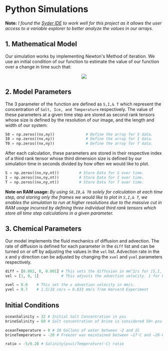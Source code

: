 # Python Simulations
**Note:** *I found the [Syder IDE](https://www.spyder-ide.org/) to work well for this project as it allows the user access to a variable explorer to better analyze the values in our arrays.*
## 1. Mathematical Model
Our simulation works by implementing Newton's Method of iteration. We use an initial condition of our function to estimate the value of our function over a change in time such that: 
<!-----------LATEX IN HTML----------->
<div align ="center"> 
    <img src="https://latex.codecogs.com/gif.latex?\dpi{150}&space;\bg_black&space;\fn_jvn&space;\boxed{x_{n+1}=x_n-\frac{f(x_n)}{f'(x_n)}.}"/>
</div>
<!--------------------------------------->

## 2. Model Parameters
The 3 parameter of the function are defined as `S,I,& T` which represent the concentration of `Salt, Ice, and Temperature` respectively. The value of these parameters at a given time step are stored as second rank tensors whose size is defined by the resolution of our image, and the length and width of our system:
```python
S0 = np.zeros((nx,ny))              # Define the array for S data.
I0 = np.zeros((nx,ny))              # Define the array for I data.
T0 = np.zeros((nx,ny))              # Define the array for T data.
```
After each calculation, these parameters are stored in their respective index of a third rank tensor whose third dimension size is defined by our simulation time in seconds divided by how often we would like to plot.
```python
S = np.zeros((nx,ny,nt))         # Store Data for S over time.
I = np.zeros((nx,ny,nt))         # Store Data for I over time.
T = np.zeros((nx,ny,nt))         # Store Data for T over time.
```
**Note on RAM usage:** *By using `S0,I0,& T0` solely for calculation at each time step, and storing only the frames we would like to plot in `S,I,& T`, we enables the simulation to run at higher resolutions due to the massive cut in RAM usage incurred by defining three individual third rank tensors which store all time step calculations in a given parameter.*
## 3. Chemical Parameters
Our model implements the fluid mechanics of diffusion and advection. The rate of diffusion is defined for each parameter in the `diff` list and can be turned on or off by adjusting the values in the `vel` list. Advection rate in the x and y direction can be adjusted by changing the `xvel` and `yvel` parameters respectively.
```python
diff = [0.002, 0, 0.001] # This sets the diffusion in mm^2/s for [S,I, &T].
vel = [1, 0, 1]          # This adjusts the advection velocity. 1 for On, 0 for Off

xvel = 0.0    # This set the x advection velocity in mm/s.
yvel = 0.7    # 1.5/18 cm/s = 0.833 mm/s from Harvard Experiment
```
## Initial Conditions
```python      
oceanSalinity = 32 # Initial Salt Concentration in psu
brineSalinity = 60 # Salt concentration of brine is considered 50+ psu

oceanTemperature = 0 # 10 Gallons of water between -2 and 1C
brineTemperature = -20 # Freezer was maintained between −17◦C and −20◦C

ratio = -5/0.28 # Salinity(psu)/Temperature(◦C) ratio
```